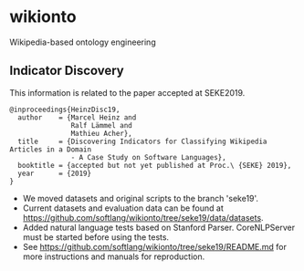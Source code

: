 # wikionto
Wikipedia-based ontology engineering

## Indicator Discovery
This information is related to the paper accepted at SEKE2019.

```
@inproceedings{HeinzDisc19,
  author    = {Marcel Heinz and
               Ralf Lämmel and
               Mathieu Acher},
  title     = {Discovering Indicators for Classifying Wikipedia Articles in a Domain
               - A Case Study on Software Languages},
  booktitle = {accepted but not yet published at Proc.\ {SEKE} 2019},
  year      = {2019}
}
```
* We moved datasets and original scripts to the branch 'seke19'.
* Current datasets and evaluation data can be found at https://github.com/softlang/wikionto/tree/seke19/data/datasets.
* Added natural language tests based on Stanford Parser. CoreNLPServer must be started before using the tests. 
* See https://github.com/softlang/wikionto/tree/seke19/README.md for more instructions and manuals for reproduction.
